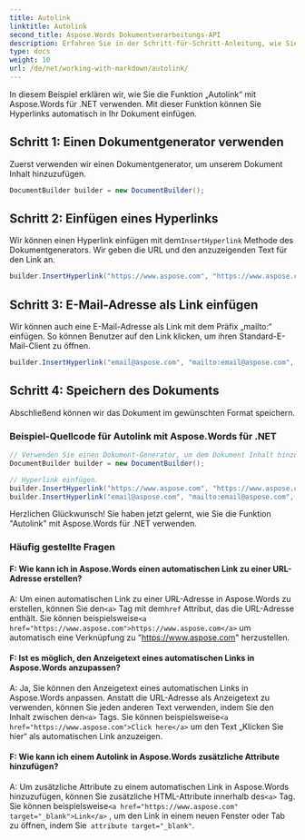 ```yaml
---
title: Autolink
linktitle: Autolink
second_title: Aspose.Words Dokumentverarbeitungs-API
description: Erfahren Sie in der Schritt-für-Schritt-Anleitung, wie Sie mit Aspose.Words für .NET einen Autolink einfügen.
type: docs
weight: 10
url: /de/net/working-with-markdown/autolink/
---
```


In diesem Beispiel erklären wir, wie Sie die Funktion „Autolink“ mit Aspose.Words für .NET verwenden. Mit dieser Funktion können Sie Hyperlinks automatisch in Ihr Dokument einfügen.

## Schritt 1: Einen Dokumentgenerator verwenden

Zuerst verwenden wir einen Dokumentgenerator, um unserem Dokument Inhalt hinzuzufügen.

```csharp
DocumentBuilder builder = new DocumentBuilder();
```

## Schritt 2: Einfügen eines Hyperlinks

 Wir können einen Hyperlink einfügen mit dem`InsertHyperlink` Methode des Dokumentgenerators. Wir geben die URL und den anzuzeigenden Text für den Link an.

```csharp
builder.InsertHyperlink("https://www.aspose.com", "https://www.aspose.com", false);
```

## Schritt 3: E-Mail-Adresse als Link einfügen

Wir können auch eine E-Mail-Adresse als Link mit dem Präfix „mailto:“ einfügen. So können Benutzer auf den Link klicken, um ihren Standard-E-Mail-Client zu öffnen.

```csharp
builder.InsertHyperlink("email@aspose.com", "mailto:email@aspose.com", false);
```

## Schritt 4: Speichern des Dokuments

Abschließend können wir das Dokument im gewünschten Format speichern.

### Beispiel-Quellcode für Autolink mit Aspose.Words für .NET


```csharp
// Verwenden Sie einen Dokument-Generator, um dem Dokument Inhalt hinzuzufügen.
DocumentBuilder builder = new DocumentBuilder();

// Hyperlink einfügen.
builder.InsertHyperlink("https://www.aspose.com", "https://www.aspose.com", false);
builder.InsertHyperlink("email@aspose.com", "mailto:email@aspose.com", false);
```


Herzlichen Glückwunsch! Sie haben jetzt gelernt, wie Sie die Funktion "Autolink" mit Aspose.Words für .NET verwenden.


### Häufig gestellte Fragen

#### F: Wie kann ich in Aspose.Words einen automatischen Link zu einer URL-Adresse erstellen?

 A: Um einen automatischen Link zu einer URL-Adresse in Aspose.Words zu erstellen, können Sie den`<a>` Tag mit dem`href` Attribut, das die URL-Adresse enthält. Sie können beispielsweise`<a href="https://www.aspose.com">https://www.aspose.com</a>` um automatisch eine Verknüpfung zu "https://www.aspose.com" herzustellen.

#### F: Ist es möglich, den Anzeigetext eines automatischen Links in Aspose.Words anzupassen?

 A: Ja, Sie können den Anzeigetext eines automatischen Links in Aspose.Words anpassen. Anstatt die URL-Adresse als Anzeigetext zu verwenden, können Sie jeden anderen Text verwenden, indem Sie den Inhalt zwischen den`<a>` Tags. Sie können beispielsweise`<a href="https://www.aspose.com">Click here</a>` um den Text „Klicken Sie hier“ als automatischen Link anzuzeigen.

#### F: Wie kann ich einem Autolink in Aspose.Words zusätzliche Attribute hinzufügen?

A: Um zusätzliche Attribute zu einem automatischen Link in Aspose.Words hinzuzufügen, können Sie zusätzliche HTML-Attribute innerhalb des`<a>` Tag. Sie können beispielsweise`<a href="https://www.aspose.com" target="_blank">Link</a>` , um den Link in einem neuen Fenster oder Tab zu öffnen, indem Sie` attribute target="_blank"`.